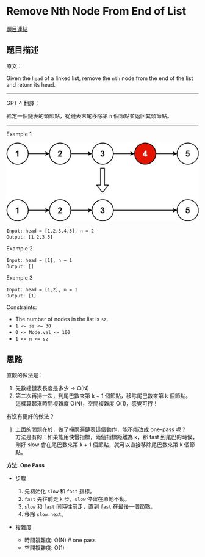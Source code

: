 # Remove Nth Node From End of List

[題目連結](https://leetcode.com/problems/remove-nth-node-from-end-of-list/)

## 題目描述
原文：

Given the `head` of a linked list, remove the `nth` node from the end of the list and return its head.  

----

GPT 4 翻譯：

給定一個鏈表的頭節點，從鏈表末尾移除第 `n` 個節點並返回其頭節點。

----

Example 1

![Example 1](example1.jpeg)

```
Input: head = [1,2,3,4,5], n = 2
Output: [1,2,3,5]
```

Example 2
```
Input: head = [1], n = 1
Output: []
```

Example 3
```
Input: head = [1,2], n = 1
Output: [1]
```

Constraints:

* The number of nodes in the list is `sz`.
* `1 <= sz <= 30`
* `0 <= Node.val <= 100`
* `1 <= n <= sz`

## 思路

直觀的做法是：  
1. 先數總鏈表長度是多少 -> O(N)  
2. 第二次再掃一次，到尾巴數來第 k + 1 個節點，移除尾巴數來第 k 個節點。  
這樣算起來時間複雜度 O(N)，空間複雜度 O(1)，感覺可行！

有沒有更好的做法？  
1. 上面的問題在於，做了掃兩遍鏈表這個動作，能不能改成 one-pass 呢？  
方法是有的：如果能用快慢指標，兩個指標距離為 k，那 fast 到尾巴的時候，剛好 slow 會在尾巴數來第 k + 1 個節點，就可以直接移除尾巴數來第 k 個節點。

**方法: One Pass**

* 步驟
    1. 先初始化 `slow` 和 `fast` 指標。
    2. `fast` 先往前走 `k` 步，`slow` 停留在原地不動。
    3. `slow` 和 `fast` 同時往前走，直到 `fast` 在最後一個節點。
    4. 移除 `slow.next`。

* 複雜度
    * 時間複雜度: O(N) # one pass
    * 空間複雜度: O(1)
